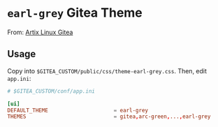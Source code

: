 # `earl-grey` Gitea Theme

From: [Artix Linux Gitea](https://gitea.artixlinux.org/explore/repos)

## Usage

Copy into `$GITEA_CUSTOM/public/css/theme-earl-grey.css`. Then, edit `app.ini`:


```toml
# $GITEA_CUSTOM/conf/app.ini

[ui]
DEFAULT_THEME                     = earl-grey
THEMES                            = gitea,arc-green,...,earl-grey
```

